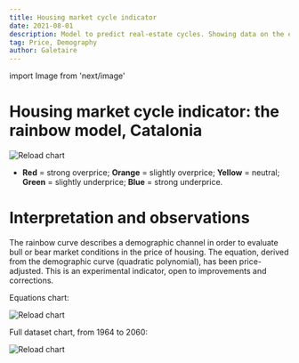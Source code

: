 ```yaml
---
title: Housing market cycle indicator
date: 2021-08-01
description: Model to predict real-estate cycles. Showing data on the evolution of housing prices (inflation-adjusted), crossed with the demographic curve (rainbow).
tag: Price, Demography
author: Galetaire
---
```


import Image from 'next/image'

# Housing market cycle indicator: the rainbow model, Catalonia

<Image
  src="/images/rainbow.png"
  alt="Reload chart"
  width={1065}
  height={571}
  priority
  className="next-image"
/>

- **Red** = strong overprice; **Orange** = slightly overprice; **Yellow** = neutral; **Green** = slightly underprice; **Blue** = strong underprice.

# Interpretation and observations

The rainbow curve describes a demographic channel in order to evaluate bull or bear market conditions in the price of housing. The equation, derived from the demographic curve (quadratic polynomial), has been price-adjusted. This is an experimental indicator, open to improvements and corrections.

Equations chart:

<Image
  src="/images/rainbowsource.png"
  alt="Reload chart"
  width={}
  height={}
  priority
  className="next-image"
/>

Full dataset chart, from 1964 to 2060:

<Image
  src="/images/rainbowmax.png"
  alt="Reload chart"
  width={1065}
  height={571}
  priority
  className="next-image"
/>
